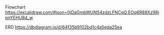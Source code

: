 Flowchart
https://excalidraw.com/#json=0jDaGmbWUNS4zdzLFNCqQ,EOq6R88Xz98jpnYEHU8d_w

ERD
https://dbdiagram.io/d/64f35b9102bd1c4a5eda25ea
